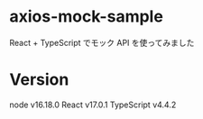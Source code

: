# axios-mock-sample

React + TypeScript でモック API を使ってみました

# Version

node v16.18.0
React v17.0.1
TypeScript v4.4.2
